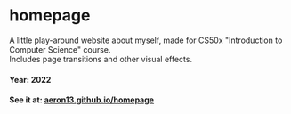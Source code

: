 # homepage
A little play-around website about myself, made for CS50x "Introduction to Computer Science" course.\
Includes page transitions and other visual effects.

#### Year: 2022
#### See it at: [aeron13.github.io/homepage](https://aeron13.github.io/homepage/)

